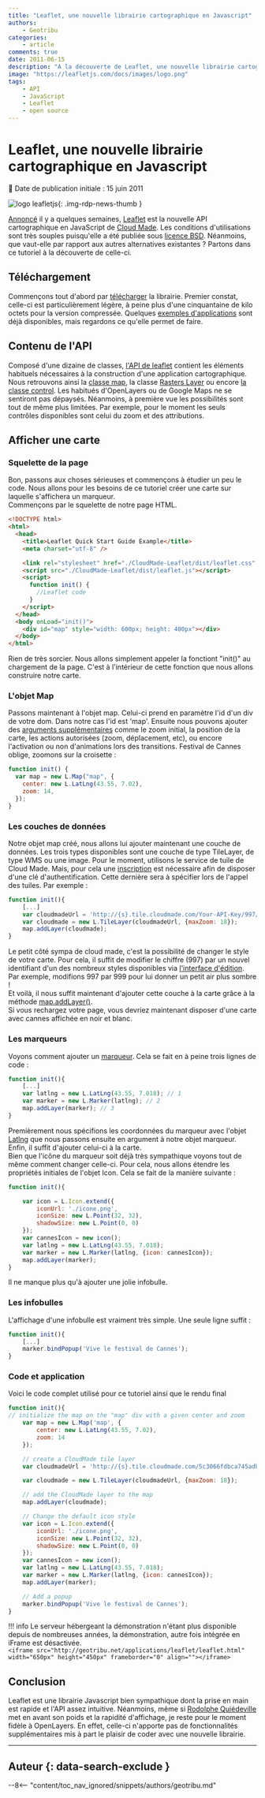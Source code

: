 ```yaml
---
title: "Leaflet, une nouvelle librairie cartographique en Javascript"
authors:
    - Geotribu
categories:
    - article
comments: true
date: 2011-06-15
description: "A la découverte de Leaflet, une nouvelle librairie cartographique en Javascript."
image: "https://leafletjs.com/docs/images/logo.png"
tags:
    - API
    - JavaScript
    - Leaflet
    - open source
---
```


# Leaflet, une nouvelle librairie cartographique en Javascript

:calendar: Date de publication initiale : 15 juin 2011

![logo leafletjs](https://cdn.geotribu.fr/img/logos-icones/logiciels_librairies/leaflet.png "logo Leaflet"){: .img-rdp-news-thumb }

[Annoncé](http://blog.cloudmade.com/2011/05/13/announcing-leaflet-a-modern-open-source-javascript-library-for-interactive-maps/) il y a quelques semaines, [Leaflet](http://leaflet.cloudmade.com/) est la nouvelle API cartographique en JavaScript de [Cloud Made](http://blog.cloudmade.com). Les conditions d'utilisations sont très souples puisqu'elle a été publiée sous [licence BSD](https://fr.wikipedia.org/wiki/Licence_BSD). Néanmoins, que vaut-elle par rapport aux autres alternatives existantes ? Partons dans ce tutoriel à la découverte de celle-ci.

## Téléchargement

Commençons tout d'abord par [télécharger](http://github.com/CloudMade/Leaflet/zipball/master) la librairie. Premier constat, celle-ci est particulièrement légère, à peine plus d'une cinquantaine de kilo octets pour la version compressée. Quelques [exemples d'applications](http://leaflet.cloudmade.com/examples.html) sont déjà disponibles, mais regardons ce qu'elle permet de faire.

## Contenu de l'API

Composé d'une dizaine de classes, [l'API de leaflet](http://leaflet.cloudmade.com/reference.html) contient les éléments habituels nécessaires à la construction d'une application cartographique. Nous retrouvons ainsi la [classe map](http://leaflet.cloudmade.com/reference.html#map-usage), la classe [Rasters Layer](http://leaflet.cloudmade.com/reference.html#tilelayer) ou encore [la classe control](http://leaflet.cloudmade.com/reference.html#control-zoom). Les habitués d'OpenLayers ou de Google Maps ne se sentiront pas dépaysés. Néanmoins, à première vue les possibilités sont tout de même plus limitées. Par exemple, pour le moment les seuls contrôles disponibles sont celui du zoom et des attributions.

## Afficher une carte

### Squelette de la page

Bon, passons aux choses sérieuses et commençons à étudier un peu le code. Nous allons pour les besoins de ce tutoriel créer une carte sur laquelle s'affichera un marqueur.  
Commençons par le squelette de notre page HTML.

```html
<!DOCTYPE html>
<html>
  <head>
    <title>Leaflet Quick Start Guide Example</title>
    <meta charset="utf-8" />

    <link rel="stylesheet" href="./CloudMade-Leaflet/dist/leaflet.css" />
    <script src="./CloudMade-Leaflet/dist/leaflet.js"></script>
    <script>
      function init() {
        //Leaflet code
      }
    </script>
  </head>
  <body onLoad="init()">
    <div id="map" style="width: 600px; height: 400px"></div>
  </body>
</html>
```

Rien de très sorcier. Nous allons simplement appeler la fonctiont "init()" au chargement de la page. C'est à l'intérieur de cette fonction que nous allons construire notre carte.

### L'objet Map

Passons maintenant à l'objet map. Celui-ci prend en paramètre l'id d'un div de votre dom. Dans notre cas l'id est 'map'. Ensuite nous pouvons ajouter des [arguments supplémentaires](http://leaflet.cloudmade.com/reference.html#map-options) comme le zoom initial, la position de la carte, les actions autorisées (zoom, déplacement, etc), ou encore l'activation ou non d'animations lors des transitions. Festival de Cannes oblige, zoomons sur la croisette :

```javascript
function init() {
  var map = new L.Map("map", {
    center: new L.LatLng(43.55, 7.02),
    zoom: 14,
  });
}
```

### Les couches de données

Notre objet map créé, nous allons lui ajouter maintenant une couche de données. Les trois types disponibles sont une couche de type TileLayer, de type WMS ou une image. Pour le moment, utilisons le service de tuile de Cloud Made. Mais, pour cela une [inscription](http://cloudmade.com/signin) est nécessaire afin de disposer d'une clé d'authentification. Cette dernière sera à spécifier lors de l'appel des tuiles. Par exemple :

```javascript
function init(){
    [...]
    var cloudmadeUrl = 'http://{s}.tile.cloudmade.com/Your-API-Key/997/256/{z}/{x}/{y}.png';
    var cloudmade = new L.TileLayer(cloudmadeUrl, {maxZoom: 18});
    map.addLayer(cloudmade);
}
```

Le petit côté sympa de cloud made, c'est la possibilité de changer le style de votre carte. Pour cela, il suffit de modifier le chiffre (997) par un nouvel identifiant d'un des nombreux styles disponibles via [l'interface d'édition](http://maps.cloudmade.com/editor). Par exemple, modifions 997 par 999 pour lui donner un petit air plus sombre !  
Et voilà, il nous suffit maintenant d'ajouter cette couche à la carte grâce à la méthode [map.addLayer()](http://leaflet.cloudmade.com/reference.html#map-stuff-methods).  
Si vous rechargez votre page, vous devriez maintenant disposer d'une carte avec cannes affichée en noir et blanc.

### Les marqueurs

Voyons comment ajouter un [marqueur](http://leaflet.cloudmade.com/reference.html#marker). Cela se fait en à peine trois lignes de code :

```javascript
function init(){  
    [...]  
    var latlng = new L.LatLng(43.55, 7.018); // 1  
    var marker = new L.Marker(latlng); // 2  
    map.addLayer(marker); // 3
}
```

Premièrement nous spécifions les coordonnées du marqueur avec l'objet [Latlng](http://leaflet.cloudmade.com/reference.html#latlng) que nous passons ensuite en argument à notre objet marqueur. Enfin, il suffit d'ajouter celui-ci à la carte.  
Bien que l'icône du marqueur soit déjà très sympathique voyons tout de même comment changer celle-ci. Pour cela, nous allons étendre les propriétés initiales de l'objet Icon. Cela se fait de la manière suivante :

```javascript
function init(){  

    var icon = L.Icon.extend({  
        iconUrl: './icone.png',  
        iconSize: new L.Point(32, 32),  
        shadowSize: new L.Point(0, 0)  
    });  
    var cannesIcon = new icon();  
    var latlng = new L.LatLng(43.55, 7.018);  
    var marker = new L.Marker(latlng, {icon: cannesIcon});  
    map.addLayer(marker);  
}
```

Il ne manque plus qu'à ajouter une jolie infobulle.

### Les infobulles

L'affichage d'une infobulle est vraiment très simple. Une seule ligne suffit :

```javascript
function init(){  
    [...]
    marker.bindPopup('Vive le festival de Cannes');  
}
```

### Code et application

Voici le code complet utilisé pour ce tutoriel ainsi que le rendu final

```javascript
function init(){  
// initialize the map on the "map" div with a given center and zoom  
    var map = new L.Map('map', {  
        center: new L.LatLng(43.55, 7.02),  
        zoom: 14  
    });

    // create a CloudMade tile layer  
    var cloudmadeUrl = 'http://{s}.tile.cloudmade.com/5c3066fdbca745adb52e3efb943995c5/999/256/{z}/{x}/{y}.png';

    var cloudmade = new L.TileLayer(cloudmadeUrl, {maxZoom: 18});

    // add the CloudMade layer to the map  
    map.addLayer(cloudmade);

    // Change the default icon style  
    var icon = L.Icon.extend({  
        iconUrl: './icone.png',  
        iconSize: new L.Point(32, 32),  
        shadowSize: new L.Point(0, 0)  
    });  
    var cannesIcon = new icon();  
    var latlng = new L.LatLng(43.55, 7.018);  
    var marker = new L.Marker(latlng, {icon: cannesIcon});  
    map.addLayer(marker);

    // Add a popup  
    marker.bindPopup('Vive le festival de Cannes');  
}
```

!!! info
    Le serveur hébergeant la démonstration n'étant plus disponible depuis de nombreuses années, la démonstration, autre fois intégrée en iFrame est désactivée.  
    `<iframe src="http://geotribu.net/applications/leaflet/leaflet.html" width="650px" height="450px" frameborder="0" align=""></iframe>`

## Conclusion

Leaflet est une librairie Javascript bien sympathique dont la prise en main est rapide et l'API assez intuitive. Néanmoins, même si [Rodolphe Quiédeville](http://blog.rodolphe.quiedeville.org/index.php?post/2011/05/Leaflet-la-sobre-OpenLayers-la-gourmande) met en avant son poids et la rapidité d'affichage, je reste pour le moment fidèle à OpenLayers. En effet, celle-ci n'apporte pas de fonctionnalités supplémentaires mis à part le plaisir de coder avec une nouvelle librairie.

----

## Auteur {: data-search-exclude }

--8<-- "content/toc_nav_ignored/snippets/authors/geotribu.md"
